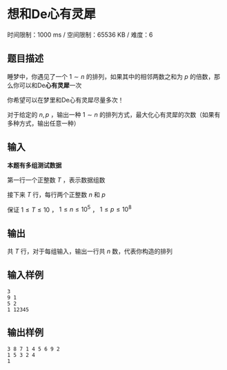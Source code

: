 # 想和De心有灵犀

时间限制：1000 ms / 空间限制：65536 KB / 难度：6

## 题目描述

睡梦中，你遇见了一个 $1 \sim n$ 的排列，如果其中的相邻两数之和为 $p$ 的倍数，那么你可以和De**心有灵犀**一次

你希望可以在梦里和De心有灵犀尽量多次！

对于给定的 $n, p$ ，输出一种 $1 \sim n$ 的排列方式，最大化心有灵犀的次数（如果有多种方式，输出任意一种）

## 输入

**本题有多组测试数据**

第一行一个正整数 $T$ ，表示数据组数

接下来 $T$ 行，每行两个正整数 $n$ 和 $p$

保证 $1 \leq T \leq 10$ ， $1 \leq n \leq 10 ^ 5$ ， $1 \leq p \leq 10 ^ 8$

## 输出

共 $T$ 行，对于每组输入，输出一行共 $n$ 数，代表你构造的排列

## 输入样例

    3
    9 1
    5 2
    1 12345

## 输出样例

    3 8 7 1 4 5 6 9 2
    1 5 3 2 4
    1
